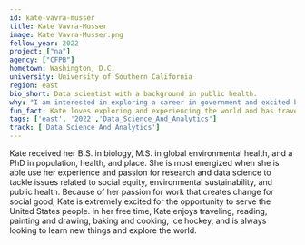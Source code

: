 ```yaml
---
id: kate-vavra-musser
title: Kate Vavra-Musser
image: Kate Vavra-Musser.png
fellow_year: 2022
project: ["na"]
agency: ["CFPB"]
hometown: Washington, D.C.
university: University of Southern California
region: east
bio_short: Data scientist with a background in public health. 
why: "I am interested in exploring a career in government and excited by the prospect of high-impact work. My previous experience at the U.S. Census Bureau helped me to realize how much data and data science potential there is in government and I am excited to continue down that path with the Digital Corps."
fun_fact: Kate loves exploring and experiencing the world and has traveled to over 30 countries. Her goal for the past 10 to 15 years has been to visit more countries than her age, but she is currently a bit behind due to COVID travel resctrictions.
tags: ['east', '2022','Data_Science_And_Analytics']
track: ['Data Science And Analytics']
---
```


Kate received her B.S. in biology, M.S. in global environmental health, and a PhD in population, health, and place. She is most energized when she is able use her experience and passion for research and data science to tackle issues related to social equity, environmental sustainability, and public health. Because of her passion for work that creates change for social good, Kate is extremely excited for the opportunity to serve the United States people. In her free time, Kate enjoys traveling, reading, painting and drawing, baking and cooking, ice hockey, and is always looking to learn new things and explore the world.
